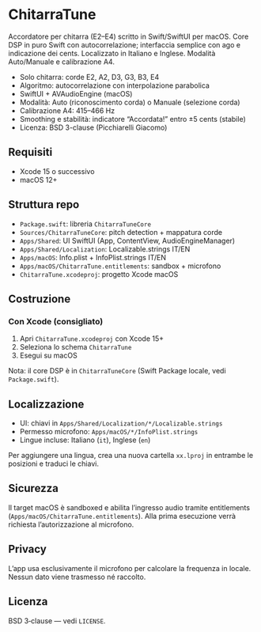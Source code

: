 # ChitarraTune

Accordatore per chitarra (E2–E4) scritto in Swift/SwiftUI per macOS. Core DSP in puro Swift con autocorrelazione; interfaccia semplice con ago e indicazione dei cents. Localizzato in Italiano e Inglese. Modalità Auto/Manuale e calibrazione A4.

- Solo chitarra: corde E2, A2, D3, G3, B3, E4
- Algoritmo: autocorrelazione con interpolazione parabolica
- SwiftUI + AVAudioEngine (macOS)
- Modalità: Auto (riconoscimento corda) o Manuale (selezione corda)
- Calibrazione A4: 415–466 Hz
- Smoothing e stabilità: indicatore “Accordata!” entro ±5 cents (stabile)
- Licenza: BSD 3-clause (Picchiarelli Giacomo)

## Requisiti
- Xcode 15 o successivo
- macOS 12+

## Struttura repo
- `Package.swift`: libreria `ChitarraTuneCore`
- `Sources/ChitarraTuneCore`: pitch detection + mappatura corde
- `Apps/Shared`: UI SwiftUI (App, ContentView, AudioEngineManager)
- `Apps/Shared/Localization`: Localizable.strings IT/EN
- `Apps/macOS`: Info.plist + InfoPlist.strings IT/EN
- `Apps/macOS/ChitarraTune.entitlements`: sandbox + microfono
- `ChitarraTune.xcodeproj`: progetto Xcode macOS

## Costruzione
### Con Xcode (consigliato)
1. Apri `ChitarraTune.xcodeproj` con Xcode 15+
2. Seleziona lo schema `ChitarraTune`
3. Esegui su macOS

Nota: il core DSP è in `ChitarraTuneCore` (Swift Package locale, vedi `Package.swift`).

## Localizzazione
- UI: chiavi in `Apps/Shared/Localization/*/Localizable.strings`
- Permesso microfono: `Apps/macOS/*/InfoPlist.strings`
- Lingue incluse: Italiano (`it`), Inglese (`en`)

Per aggiungere una lingua, crea una nuova cartella `xx.lproj` in entrambe le posizioni e traduci le chiavi.

## Sicurezza
Il target macOS è sandboxed e abilita l’ingresso audio tramite entitlements (`Apps/macOS/ChitarraTune.entitlements`). Alla prima esecuzione verrà richiesta l’autorizzazione al microfono.

## Privacy
L’app usa esclusivamente il microfono per calcolare la frequenza in locale. Nessun dato viene trasmesso né raccolto.

## Licenza
BSD 3‑clause — vedi `LICENSE`.
